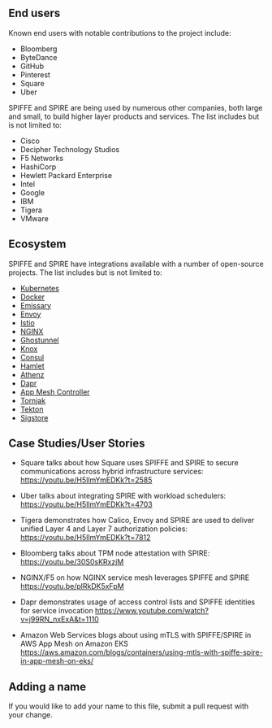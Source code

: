 ## End users

Known end users with notable contributions to the project include: 

* Bloomberg 
* ByteDance 
* GitHub
* Pinterest 
* Square
* Uber

SPIFFE and SPIRE are being used by numerous other companies, both large and small, to build higher layer products and services. The list includes but is not limited to: 

* Cisco 
* Decipher Technology Studios 
* F5 Networks 
* HashiCorp 
* Hewlett Packard Enterprise
* Intel 
* Google 
* IBM 
* Tigera 
* VMware

## Ecosystem

SPIFFE and SPIRE have integrations available with a number of open-source projects. The list includes but is not limited to:

* [Kubernetes](https://github.com/kubernetes/kubernetes)
* [Docker](https://github.com/containerd/containerd)
* [Emissary](https://github.com/github/emissary)
* [Envoy](https://github.com/envoyproxy/envoy)
* [Istio](https://github.com/istio/istio)
* [NGINX](http://hg.nginx.org/nginx/)
* [Ghostunnel](https://github.com/square/ghostunnel)
* [Knox](https://github.com/pinterest/knox)
* [Consul](https://github.com/hashicorp/consul)
* [Hamlet](https://github.com/vmware/hamlet)
* [Athenz](https://github.com/yahoo/athenz)
* [Dapr](https://github.com/dapr)
* [App Mesh Controller](https://github.com/aws/aws-app-mesh-controller-for-k8s)
* [Tornjak](https://github.com/spiffe/tornjak)
* [Tekton](https://github.com/tektoncd/chains)
* [Sigstore](https://github.com/sigstore/fulcio)


## Case Studies/User Stories

* Square talks about how Square uses SPIFFE and SPIRE to secure communications across hybrid infrastructure services:
https://youtu.be/H5IlmYmEDKk?t=2585

* Uber talks about integrating SPIRE with workload schedulers: 
https://youtu.be/H5IlmYmEDKk?t=4703

* Tigera demonstrates how Calico, Envoy and SPIRE are used to deliver unified Layer 4 and Layer 7 authorization policies:
https://youtu.be/H5IlmYmEDKk?t=7812

* Bloomberg talks about TPM node attestation with SPIRE:
https://youtu.be/30S0sKRxzjM

* NGINX/F5 on how NGINX service mesh leverages SPIFFE and SPIRE
https://youtu.be/plRkDK5xFpM

* Dapr demonstrates usage of access control lists and SPIFFE identities for service invocation
https://www.youtube.com/watch?v=j99RN_nxExA&t=1110

* Amazon Web Services blogs about using mTLS with SPIFFE/SPIRE in AWS App Mesh on Amazon EKS
https://aws.amazon.com/blogs/containers/using-mtls-with-spiffe-spire-in-app-mesh-on-eks/

## Adding a name

If you would like to add your name to this file, submit a pull request with your change. 


